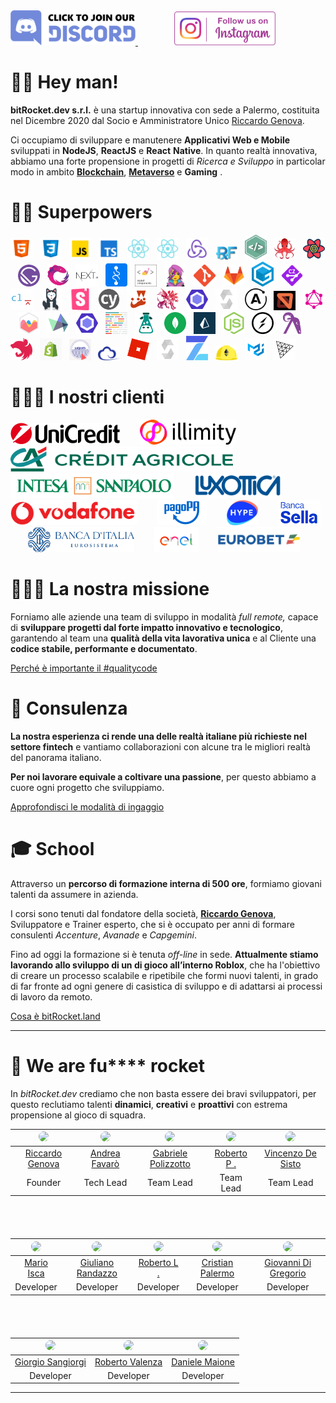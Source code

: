 <a href="https://discord.gg/EhwCjs5r5u" target="_blank">
<img src="/assets/images/join-discord.png" width=200px alt='Join Discord Server' title='Join Discord Server'>
</a> &nbsp;&nbsp;&nbsp;&nbsp;&nbsp;&nbsp;
<a href='https://www.instagram.com/bitrocket.dev/' target="_blank">
<img style='margin-left: 30px' src="/assets/images/follow-us-on-instagram.png" height=54px alt='Follow Us On Instagram' title='Follow Us On Instagram'>
</a>

# 👊🏾 Hey man!

**bitRocket.dev s.r.l.** è una startup innovativa con sede a Palermo, costituita nel Dicembre 2020 dal Socio e Amministratore Unico [Riccardo Genova](https://github.com/riccardogenova-bitrocketdev).

Ci occupiamo di sviluppare e manutenere **Applicativi Web e Mobile** sviluppati in **NodeJS**, **ReactJS** e **React** **Native**. In quanto realtà innovativa, abbiamo una forte propensione in progetti di _Ricerca e Sviluppo_ in particolar modo in ambito **[Blockchain](https://github.com/bitRocket-dev/.github/blob/main/pages/BLOCKCHAIN.md)**, **[Metaverso](https://github.com/bitRocket-dev/.github/blob/main/pages/METAVERSE.md)** e **Gaming** .

# 💪🏻 Superpowers

<p><img  src="/assets/stack/html.svg" width=35px alt='Html' title='Html'>&nbsp;&nbsp;&nbsp;<img  src="/assets/stack/css.svg" width=35px alt='Css' title='Css'>&nbsp;&nbsp;&nbsp;<img  src="/assets/stack/javascript.svg" width=35px alt='Javascript' title='Javascript'>&nbsp;&nbsp;&nbsp;<img  src="/assets/stack/typescript.svg" width=35px alt='Typescript' title='Typescript'>&nbsp;&nbsp;&nbsp;<img  src="/assets/stack/reactjs.svg" width=35px alt='Reactjs' title='Reactjs'>&nbsp;&nbsp;&nbsp;<img  src="/assets/stack/reactnative.svg" width=35px alt='Reactnative' title='Reactnative'>&nbsp;&nbsp;&nbsp;<img  src="/assets/stack/redux.svg" width=35px alt='Redux' title='Redux'>&nbsp;&nbsp;&nbsp;<img  src="/assets/stack/redux-form.jpeg" width=35px alt='Redux form' title='Redux form'>&nbsp;&nbsp;&nbsp;<img  src="/assets/stack/nativebase.jpeg" width=35px alt='Nativebase' title='Nativebase'>&nbsp;&nbsp;&nbsp;<img  src="/assets/stack/react-testing-library.png" width=35px alt='React testing library' title='React testing library'>&nbsp;&nbsp;&nbsp;<img  src="/assets/stack/react-query.svg" width=35px alt='React query' title='React query'>&nbsp;&nbsp;&nbsp;<img  src="/assets/stack/gatsby.svg" width=35px alt='Gatsby' title='Gatsby'>&nbsp;&nbsp;&nbsp;<img  src="/assets/stack/rxjs.svg" width=35px alt='Rxjs' title='Rxjs'>&nbsp;&nbsp;&nbsp;<img  src="/assets/stack/nextjs.svg" width=35px alt='NextJs' title='NextJs'>&nbsp;&nbsp;&nbsp;<img  src="/assets/stack/recoil.png" width=35px alt='Recoil' title='Recoil'>&nbsp;&nbsp;&nbsp;<img  src="/assets/stack/styled-components.png" width=35px alt='Styled components' title='Styled-components'>&nbsp;&nbsp;&nbsp;<img  src="/assets/stack/emotionjs.png" width=35px alt='Emotionjs' title='Emotionjs'>&nbsp;&nbsp;&nbsp;<img  src="/assets/stack/git.png" width=35px alt='Git' title='Git'>&nbsp;&nbsp;&nbsp;<img  src="/assets/stack/gitlab.webp" width=35px alt='Gitlab' title='Gitlab'>&nbsp;&nbsp;&nbsp;<img  src="/assets/stack/gitpod.png" width=35px alt='Gitpod' title='Gitpod'>&nbsp;&nbsp;&nbsp;<img  src="/assets/stack/commitizen.png" width=35px alt='Commitizen' title='Commitizen'>&nbsp;&nbsp;&nbsp;<img  src="/assets/stack/commitlint.svg" width=35px alt='Commitlint' title='Commitlint'>&nbsp;&nbsp;&nbsp;<img  src="/assets/stack/husky.svg" width=35px alt='Husky' title='Husky'>&nbsp;&nbsp;&nbsp;<img  src="/assets/stack/storybook.svg" width=35px alt='Storybook' title='Storybook'>&nbsp;&nbsp;&nbsp;<img  src="/assets/stack/cypress.svg" width=35px alt='Cypress' title='Cypress'>&nbsp;&nbsp;&nbsp;<img  src="/assets/stack/jest.svg" width=35px alt='Jest' title='Jest'>&nbsp;&nbsp;&nbsp;<img  src="/assets/stack/lerna.png" width=35px alt='Lerna' title='Lerna'>&nbsp;&nbsp;&nbsp;<img  src="/assets/stack/eslint.svg" width=35px alt='Eslint' title='Eslint'>&nbsp;&nbsp;&nbsp;<img  src="/assets/stack/solidity.svg" width=35px alt='Solidity' title='Solidity'>&nbsp;&nbsp;&nbsp;<img  src="/assets/stack/apollographql.svg" width=35px alt='Apollo Graph' title='Apollo Graph'>&nbsp;&nbsp;&nbsp;<img  src="/assets/stack/mswjs.png" width=35px alt='Mswjs' title='Mswjs'>&nbsp;&nbsp;&nbsp;<img  src="/assets/stack/graphql.svg" width=35px alt='Graphql' title='Graphql'>&nbsp;&nbsp;&nbsp;<img  src="/assets/stack/chartjs.png" width=35px alt='ChartJS' title='ChartJS'>&nbsp;&nbsp;&nbsp;<img  src="/assets/stack/highcharts.svg" width=35px alt='Highcharts' title='Highcharts'>&nbsp;&nbsp;&nbsp;<img  src="/assets/stack/eslint.svg" width=35px alt='Eslint' title='Eslint'>&nbsp;&nbsp;&nbsp;<img  src="/assets/stack/prettier.svg" width=35px alt='Prettier' title='Prettier'>&nbsp;&nbsp;&nbsp;<img  src="/assets/stack/i18next.png" width=35px alt='I18next' title='I18next'>&nbsp;&nbsp;&nbsp;<img  src="/assets/stack/mongodb.svg" width=35px alt='Mongodb' title='Mongodb'>&nbsp;&nbsp;&nbsp;<img  src="/assets/stack/prismajs.png" width=35px alt='Prismajs' title='Prismajs'>&nbsp;&nbsp;&nbsp;<img  src="/assets/stack/nodejs.svg" width=35px alt='Nodejs' title='Nodejs'>&nbsp;&nbsp;&nbsp;<img  src="/assets/stack/socket-io.svg" width=35px alt='Socket io' title='Socket io'>&nbsp;&nbsp;&nbsp;<img  src="/assets/stack/ramdajs.png" width=35px alt='Ramdajs' title='Ramdajs'>&nbsp;&nbsp;&nbsp;<img  src="/assets/stack/nestjs.svg" width=35px alt='Nestjs' title='Nestjs'>&nbsp;&nbsp;&nbsp;<img  src="/assets/stack/shopify.png" width=35px alt='Shopify' title='Shopify'>&nbsp;&nbsp;&nbsp;<img  src="/assets/stack/liquid.png" width=35px alt='Liquid' title='Liquid'>&nbsp;&nbsp;&nbsp;<img  src="/assets/stack/ethers.png" width=35px alt='Ethers' title='Ethers'>&nbsp;&nbsp;&nbsp;<img  src="/assets/stack/roblox.webp" width=35px alt='Roblox' title='Roblox'>&nbsp;&nbsp;&nbsp;<img  src="/assets/stack/solidity.svg" width=35px alt='Solidity' title='Solidity'>&nbsp;&nbsp;&nbsp;<img  src="/assets/stack/openzeppelin.png" width=35px alt='Openzeppelin' title='Openzeppelin'>&nbsp;&nbsp;&nbsp;<img  src="/assets/stack/hardhat.png" width=35px alt='Hardhat' title='Hardhat'>&nbsp;&nbsp;&nbsp;<img  src="/assets/stack/material-ui.png" width=35px alt='Material ui' title='Material ui'>&nbsp;&nbsp;&nbsp;<img  src="/assets/stack/threejs.png" width=35px alt='Threejs' title='Threejs'></p>

# 👨🏻‍💻 I nostri clienti

<img src="/assets/clients/unicredit_logo.png" height=35px alt='Unicredit' title='Unicredit'> &nbsp;&nbsp;&nbsp;&nbsp;&nbsp;&nbsp; <img src="/assets/clients/illimiti_logo.png" height=40px  alt='Illimity Bank' title='Illimity Bank'> &nbsp;&nbsp;&nbsp;&nbsp;&nbsp;&nbsp; <img src="/assets/clients/creditagricole_logo.png" height=40px   alt='Crédit Agricole' title='Crédit Agricole'> &nbsp;&nbsp;&nbsp;&nbsp;&nbsp;&nbsp; <img src="/assets/clients/bancaintesa_logo.png" height=40px alt='Banca Intesa' title='Banca Intesa'> &nbsp;&nbsp;&nbsp;&nbsp;&nbsp;&nbsp; <img src="/assets/clients/luxottica_logo.png" height=40px alt='Luxottica' title='Luxottica'> &nbsp;&nbsp;&nbsp;&nbsp;&nbsp;&nbsp; <img src="/assets/clients/vodafone_logo.png" height=40px alt='Vodafone' title='Vodafone'> &nbsp;&nbsp;&nbsp;&nbsp;&nbsp;&nbsp; <img src="/assets/clients/pagopa_logo.png" height=40px alt='PagoPA' title='PagoPA'> &nbsp;&nbsp;&nbsp;&nbsp;&nbsp;&nbsp; <img src="/assets/clients/hype_logo.png" height=40px alt='Hype' title='Hype'> &nbsp;&nbsp;&nbsp;&nbsp;&nbsp;&nbsp; <img src="/assets/clients/bancasella_logo.png" height=40px  alt='Banca Sella' title='Banca Sella'> &nbsp;&nbsp;&nbsp;&nbsp;&nbsp;&nbsp; <img src="/assets/clients/bancaditalia_logo.png" height=40px alt='Banca dItalia' title='Banca dItalia'> &nbsp;&nbsp;&nbsp;&nbsp;&nbsp;&nbsp; <img src="/assets/clients/enel_logo.png" height=40px  alt='Enel' title='Enel'> &nbsp;&nbsp;&nbsp;&nbsp;&nbsp;&nbsp; <img src="/assets/clients/eurobet_logo.png" height=40px  alt='Eurobet' title='Eurobet'>

# 🧑🏽‍🚀 La nostra missione

Forniamo alle aziende una team di sviluppo in modalità _full remote,_ capace di **sviluppare progetti dal forte impatto innovativo e tecnologico**, garantendo al team una **qualità della vita lavorativa unica** e al Cliente una **codice stabile, performante e documentato**.

[Perché è importante il #qualitycode](https://github.com/bitRocket-dev/.github/blob/main/pages/WHY_BITROCKET-DEV.md)

# 👔 Consulenza

**La nostra esperienza ci rende una delle realtà italiane più richieste nel settore fintech** e vantiamo collaborazioni con alcune tra le migliori realtà del panorama italiano.

**Per noi lavorare equivale a coltivare una passione**, per questo abbiamo a cuore ogni progetto che sviluppiamo.

[Approfondisci le modalità di ingaggio](https://github.com/bitRocket-dev/.github/blob/main/pages/ABOUT.md)

# 🎓 School

Attraverso un **percorso di formazione interna di 500 ore**, formiamo giovani talenti da assumere in azienda.

I corsi sono tenuti dal fondatore della società, **[Riccardo Genova](https://github.com/riccardogenova-bitrocketdev)**, Sviluppatore e Trainer esperto, che si è occupato per anni di formare consulenti _Accenture_, _Avanade_ e _Capgemini_.

Fino ad oggi la formazione si è tenuta _off-line_ in sede. **Attualmente stiamo lavorando allo sviluppo di un di gioco all’interno Roblox**, che ha l'obiettivo di creare un processo scalabile e ripetibile che formi nuovi talenti, in grado di far fronte ad ogni genere di casistica di sviluppo e di adattarsi ai processi di lavoro da remoto.

[Cosa è bitRocket.land](https://github.com/bitRocket-dev/.github/blob/main/projects/BITROCKET_LAND.md)

---

# 🚀 We are fu\*\*\*\* rocket

In _bitRocket.dev_ crediamo che non basta essere dei bravi sviluppatori, per questo reclutiamo talenti **dinamici**, **creativi** e **proattivi** con estrema propensione al gioco di squadra.

| <img src="https://github.com/riccardogenova-bitrocketdev.png" width="50px" style="border-radius: 50px"> |<img src="https://github.com/andreafavaro-bitrocketdev.png" width="50px" style="border-radius: 50px"> | <img src="https://github.com/gabrielepolizzotto-bitrocketdev.png" width="50px" style="border-radius: 50px"> | <img src="https://github.com/robertoportaluri-bitrocketdev.png" width="50px" style="border-radius: 50px"> | <img src="https://github.com/vincenzodesisto-bitrocketdev.png" width="50px" style="border-radius: 50px"> |
| :---: | :---: | :---: | :---: | :---: |
| [Riccardo Genova](https://github.com/riccardogenova-bitrocketdev) | [Andrea Favarò](https://github.com/bitRocket-dev/.github/blob/main/cv/ANDREA_CV.MD) | [Gabriele Polizzotto](https://github.com/bitRocket-dev/.github/blob/main/cv/GABRIELE_CV.md) | [Roberto P .](https://github.com/bitRocket-dev/.github/blob/main/cv/ROBERTO_P_CV.md) | [Vincenzo De Sisto](https://github.com/bitRocket-dev/.github/blob/main/cv/VINCENZO_CV.md) |
| Founder                  | Tech Lead | Team Lead |  Team Lead |  Team Lead |

                                 

<div style="margin-bottom: 68px"></div>

| <img src="https://github.com/marioisca-bitrocketdev.png" width="50px" style="border-radius: 50px"> | <img src="https://github.com/giulianorandazzo-bitrocketdev.png" width="50px" style="border-radius: 50px"> | <img src="https://github.com/robertolaporta-bitrocketdev.png" width="50px" style="border-radius: 50px"> | <img src="https://github.com/cristianpalermo-bitrocketdev.png" width="50px" style="border-radius: 50px"> | <img src="https://github.com/giovannidigregorio-bitrocketdev.png" width="50px" style="border-radius: 50px"> |
| :---: | :---: | :---: | :---: | :---: |
| [Mario Isca](https://github.com/bitRocket-dev/.github/blob/main/cv/MARIO_CV.md) | [Giuliano Randazzo](https://github.com/bitRocket-dev/.github/blob/main/cv/GIULIANO_CV.md) |  [Roberto L .](https://github.com/bitRocket-dev/.github/blob/main/cv/ROBERTO_L_CV.md) | [Cristian Palermo](https://github.com/bitRocket-dev/.github/blob/main/cv/CRISTIAN_CV.md) | [Giovanni Di Gregorio](https://github.com/bitRocket-dev/.github/blob/main/cv/GIOVANNI_CV.md) |
|        Developer         | Developer | Developer | Developer | Developer|


<div style="margin-bottom: 68px"></div>

| <img src="https://github.com/giorgiosangiorgi-bitrocketdev.png" width="50px" style="border-radius: 50px"> | <img src="https://github.com/robertovalenza-bitrocketdev.png" width="50px" style="border-radius: 50px"> | <img src="https://github.com/danielemaione-bitrocketdev.png" width="50px" style="border-radius: 50px"> |
| :---: | :---: | :---: |
| [Giorgio Sangiorgi](https://github.com/bitRocket-dev/.github/blob/main/cv/GIORGIO_CV.md) | [Roberto Valenza]() | [Daniele Maione]()
| Developer | Developer | Developer |


---

